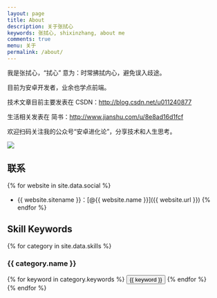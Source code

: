 ```yaml
---
layout: page
title: About
description: 关于张拭心
keywords: 张拭心, shixinzhang, about me
comments: true
menu: 关于
permalink: /about/
---
```


我是张拭心，“拭心” 意为：时常拂拭内心，避免误入歧途。

目前为安卓开发者，业余也学点前端。

技术文章目前主要发表在 CSDN：<http://blog.csdn.net/u011240877>

生活相关发表在 简书：<http://www.jianshu.com/u/8e8ad16d1fcf>

欢迎扫码关注我的公众号“安卓进化论”，分享技术和人生思考。

![](http://img.blog.csdn.net/20160923012706321)

## 联系

{% for website in site.data.social %}
* {{ website.sitename }}：[@{{ website.name }}]({{ website.url }})
{% endfor %}

## Skill Keywords

{% for category in site.data.skills %}
### {{ category.name }}
<div class="btn-inline">
{% for keyword in category.keywords %}
<button class="btn btn-outline" type="button">{{ keyword }}</button>
{% endfor %}
</div>
{% endfor %}
